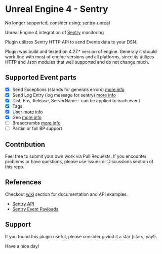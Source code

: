 # Unreal Engine 4 - Sentry
No longer supported, consider using: [sentry-unreal](https://github.com/getsentry/sentry-unreal)

Unreal Engine 4 integration of [Sentry](https://sentry.io/) monitoring

Plugin utilizes Sentry HTTP API to send Events data to your DSN.

Plugin was build and tested on 4.27.* version of engine.
Generaly it should work fine with most of engine versions and all platforms, since its utilizes HTTP and Json modules that well supported and do not change much.

## Supported Event parts
* [x] Send Exceptions (stands for generals errors) [more info](https://develop.sentry.dev/sdk/event-payloads/types/#exception)
* [x] Send Log Entry (log message for sentry) [more info](https://develop.sentry.dev/sdk/event-payloads/types/#logentry)
* [x] Dist, Env, Release, ServerName - can be applied to each event
* [X] Tags
* [X] User [more info](https://develop.sentry.dev/sdk/event-payloads/types/#user)
* [X] Geo [more info](https://develop.sentry.dev/sdk/event-payloads/types/#geo)
* [ ] Breadcrumbs [more info](https://develop.sentry.dev/sdk/event-payloads/types/#typedef-Breadcrumbs)
* [ ] Partial or full BP support 

## Contribution
Feel free to submit your own work via Pull Requests. If you encounter problems or have questions, please use Issues or Discussions section of this repo.

## References
Checkout [wiki](https://github.com/GloryOfNight/UE4_Sentry/wiki) section for documentation and API examples. 

* [Sentry API](https://develop.sentry.dev/api/)
* [Sentry Event Payloads](https://develop.sentry.dev/sdk/event-payloads/)


## Support
If you found this plugin useful, please consider givind it a star (stars, yay!).

Have a nice day!
